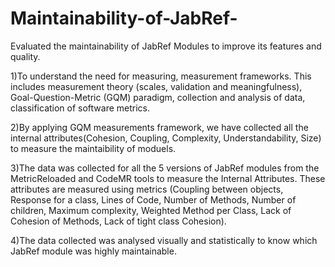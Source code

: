 # Maintainability-of-JabRef-
Evaluated the maintainability of JabRef Modules to improve its features and quality.

1)To understand the need for measuring, measurement frameworks. This includes measurement theory (scales, validation and meaningfulness), Goal-Question-Metric (GQM) paradigm, collection and analysis of data, classification of software metrics.

2)By applying GQM measurements framework, we have collected all the internal attributes(Cohesion, Coupling, Complexity, Understandability, Size) to measure the maintaibility of moduels.

3)The data was collected for all the 5 versions of JabRef modules from the MetricReloaded and CodeMR tools to measure the Internal Attributes. These attributes are measured using metrics (Coupling between objects, Response for a class, Lines of Code, Number of Methods, Number of children, Maximum complexity, Weighted Method per Class, Lack of Cohesion of Methods, Lack of tight class Cohesion).

4)The data collected was analysed visually and statistically to know which JabRef module was highly maintainable.
